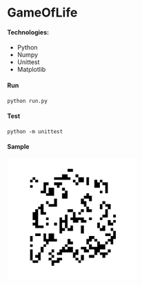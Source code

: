 # GameOfLife

#### Technologies:
* Python
* Numpy
* Unittest
* Matplotlib

#### Run
```
python run.py
```

#### Test
```
python -m unittest
```

#### Sample
<img src="https://github.com/jonasolin/gameoflife/blob/master/python/media/sample.gif" alt="drawing" width="300"/>
